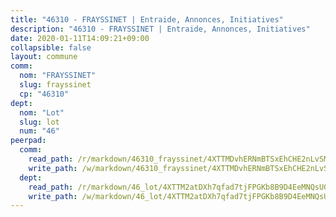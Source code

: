```yaml
---
title: "46310 - FRAYSSINET | Entraide, Annonces, Initiatives"
description: "46310 - FRAYSSINET | Entraide, Annonces, Initiatives"
date: 2020-01-11T14:09:21+09:00
collapsible: false
layout: commune
comm:
  nom: "FRAYSSINET"
  slug: frayssinet
  cp: "46310"
dept:
  nom: "Lot"
  slug: lot
  num: "46"
peerpad:
  comm:
    read_path: /r/markdown/46310_frayssinet/4XTTMDvhERNmBTSxEhCHE2nLvSMP1EZfNyo3mXJxJQy3YeF5P
    write_path: /w/markdown/46310_frayssinet/4XTTMDvhERNmBTSxEhCHE2nLvSMP1EZfNyo3mXJxJQy3YeF5P-K3TgUw62iokvK9TukD3osNe4uneMjyAyRB7TCRLCib9jrkWR54zbBQ6eTW8fVzWjpu3agTZ5VA7DgqsRQuJ2sJqUk2qDv9dtNttaGp3bHokBL166YL9uhSGfCcWDa2AFeDwWMg8m
  dept:
    read_path: /r/markdown/46_lot/4XTTM2atDXh7qfad7tjFPGKb8B9D4EeMNQsUG7H6r5PvcsmQY
    write_path: /w/markdown/46_lot/4XTTM2atDXh7qfad7tjFPGKb8B9D4EeMNQsUG7H6r5PvcsmQY-K3TgUvJaCyZvzJ7KFBouD3E9Db8SxVd6F9MJ4VM5wtYfGyhK8U9f2jgCEG1ZP5QbGj9NK2WPVZdPjtw9bJHLE1PoGwVsSft8aSDsZrWh6CwkugjgRfbWWHf5TabrG7vmtM7v9WUc
---
```


